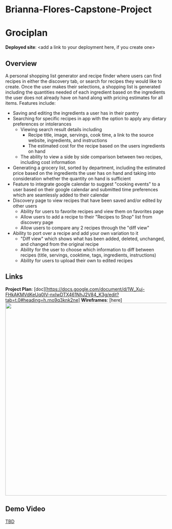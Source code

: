 # Brianna-Flores-Capstone-Project

# Grociplan

**Deployed site**: <add a link to your deployment here, if you create one>

## Overview

A personal shopping list generator and recipe finder where users can find recipes in either the discovery tab, or search for recipes they would like to create. Once the user makes their selections, a shopping list is generated including the quantities needed of each ingredient based on the ingredients the user does not already have on hand along with pricing estimates for all items.
Features include:

- Saving and editing the ingredients a user has in their pantry
- Searching for specific recipes in app with the option to apply any dietary preferences or intolerances
  - Viewing search result details including
    - Recipe title, image, servings, cook time, a link to the source website, ingredients, and instructions
    - The estimated cost for the recipe based on the users ingredients on hand
  - The ability to view a side by side comparison between two recipes, including cost information
- Generating a grocery list, sorted by department, including the estimated price based on the ingredients the user has on hand and taking into consideration whether the quantity on hand is sufficient
- Feature to integrate google calendar to suggest "cooking events" to a user based on their google calendar and submitted time preferences which are seamlessly added to their calendar
- Discovery page to view recipes that have been saved and/or edited by other users
  - Ability for users to favorite recipes and view them on favorites page
  - Allow users to add a recipe to their "Recipes to Shop" list from discovery page
  - Allow users to compare any 2 recipes through the "diff view"
- Ability to port over a recipe and add your own variation to it
  - "Diff view" which shows what has been added, deleted, unchanged, and changed from the original recipe
  - Ability for the user to choose which information to diff between recipes (title, servings, cooktime, tags, ingredients, instructions)
  - Ability for users to upload their own to edited recipes

## Links

**Project Plan**: [doc][https://docs.google.com/document/d/1W_Xuj-FHkAKMVdKeUq0IV-nxIwDTX461NhJ2V84_K3g/edit?tab=t.0#heading=h.rno9q3knk2ne]
**Wireframes**: [here]<add a link to wire frames>
<img src="OR_INSERT_INLINE_YOUR_WIREFRAME_IMAGE_URL" width=600>

<add any other links here as you work on your project>

## Demo Video

[TBD](<insert link in Week 9!>)
